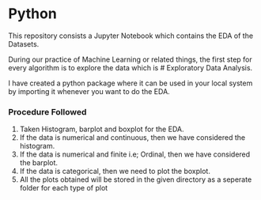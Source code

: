 # Python

This repository consists a Jupyter Notebook which contains the EDA of the Datasets.

During our practice of Machine Learning or related things, the first step for every algorithm is to explore the data which is # Exploratory Data Analysis.

I have created a python package where it can be used in your local system by importing it whenever you want to do the EDA.

### Procedure Followed
  1. Taken Histogram, barplot and boxplot for the EDA.
  2. If the data is numerical and continuous, then we have considered the histogram.
  3. If the data is numerical and finite i.e; Ordinal, then we have considered the barplot.
  4. If the data is categorical, then we need to plot the boxplot.
  5. All the plots obtained will be stored in the given directory as a seperate folder for each type of plot
